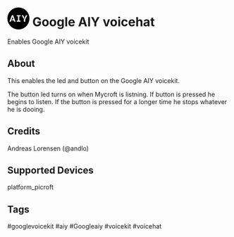 # <img src='AIY logo_blue.png' card_color='#022B4F' width='50' height='50' style='vertical-align:bottom'/> Google AIY voicehat
Enables Google AIY voicekit

## About 
This enables the led and button on the Google AIY voicekit. 

The button led turns on when Mycroft is listning. If button is pressed he begins to listen. If the button is pressed for a longer time he stops whatever he is dooing.

## Credits 
Andreas Lorensen (@andlo)

## Supported Devices 
platform_picroft 

## Tags
#googlevoicekit
#aiy
#Googleaiy
#voicekit
#voicehat

